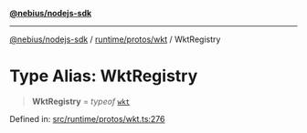 [**@nebius/nodejs-sdk**](../../../../README.md)

***

[@nebius/nodejs-sdk](../../../../README.md) / [runtime/protos/wkt](../README.md) / WktRegistry

# Type Alias: WktRegistry

> **WktRegistry** = *typeof* [`wkt`](../variables/wkt.md)

Defined in: [src/runtime/protos/wkt.ts:276](https://github.com/nebius/nodejs-sdk/blob/2ec552fb564ad8fdbf78c4eb6e73ce9101501e8a/src/runtime/protos/wkt.ts#L276)
